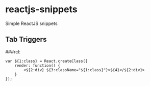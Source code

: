 reactjs-snippets
================

Simple ReactJS snippets

## Tab Triggers

###rcl:

	var ${1:class} = React.createClass({
		render: function() {
			<${2:div} ${3:className="${1:class}"}>${4}</${2:div}>
		}
	});